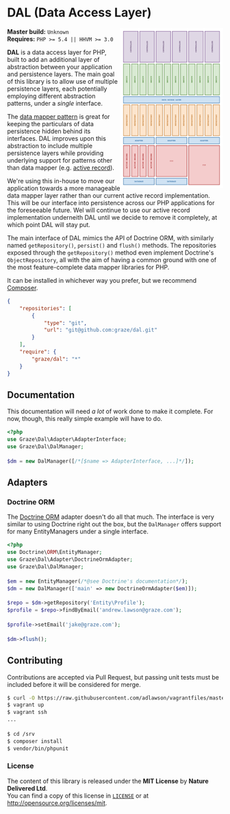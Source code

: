 # DAL (Data Access Layer)

<img src="diagram.png" alt="Graze.com" align="right" width=240/>

**Master build:** `Unknown`<br/>
**Requires:** `PHP >= 5.4 || HHVM >= 3.0`

**DAL** is a data access layer for PHP, built to add an additional layer of
abstraction between your application and persistence layers. The main goal of
this library is to allow use of multiple persistence layers, each potentially
employing different abstraction patterns, under a *single* interface.

The [data mapper pattern][data-mapper] is great for keeping the particulars of
data persistence hidden behind its interfaces. DAL improves upon this
abstraction to include multiple persistence layers while providing underlying
support for patterns other than data mapper (e.g.
[active record][active-record]).

We're using this in-house to move our application towards a more manageable data
mapper layer rather than our current active record implementation. This will be
our interface into persistence across our PHP applications for the foreseeable
future. Wel will continue to use our active record implementation underneith DAL
until we decide to remove it completely, at which point DAL will stay put.

The main interface of DAL mimics the API of Doctrine ORM, with similarly named
`getRepository()`, `persist()` and `flush()` methods. The repositories exposed
through the `getRepository()` method even implement Doctrine's
`ObjectRepository`, all with the aim of having a common ground with one of the
most feature-complete data mapper libraries for PHP.

It can be installed in whichever way you prefer, but we recommend
[Composer][packagist].
```json
{
    "repositories": [
        {
            "type": "git",
            "url": "git@github.com:graze/dal.git"
        }
    ],
    "require": {
        "graze/dal": "*"
    }
}
```

## Documentation
This documentation will need *a lot* of work done to make it complete. For now,
though, this really simple example will have to do.
```php
<?php
use Graze\Dal\Adapter\AdapterInterface;
use Graze\Dal\DalManager;

$dm = new DalManager([/*[$name => AdapterInterface, ...]*/]);
```

## Adapters
### Doctrine ORM
The [Doctrine ORM][doctrine-orm] adapter doesn't do all that much. The interface
is very similar to using Doctrine right out the box, but the `DalManager` offers
support for many EntityManagers under a single interface.
```php
<?php
use Doctrine\ORM\EntityManager;
use Graze\Dal\Adapter\DoctrineOrmAdapter;
use Graze\Dal\DalManager;

$em = new EntityManager(/*@see Doctrine's documentation*/);
$dm = new DalManager(['main' => new DoctrineOrmAdapter($em)]);

$repo = $dm->getRepository('Entity\Profile');
$profile = $repo->findByEmail('andrew.lawson@graze.com');

$profile->setEmail('jake@graze.com');

$dm->flush();
```

## Contributing
Contributions are accepted via Pull Request, but passing unit tests must be
included before it will be considered for merge.
```bash
$ curl -O https://raw.githubusercontent.com/adlawson/vagrantfiles/master/php/Vagrantfile
$ vagrant up
$ vagrant ssh
...

$ cd /srv
$ composer install
$ vendor/bin/phpunit
```

### License
The content of this library is released under the **MIT License** by
**Nature Delivered Ltd**.<br/> You can find a copy of this license in
[`LICENSE`][license] or at http://opensource.org/licenses/mit.

<!-- Project links -->
[travis]: https://travis-ci.org/graze/dal
[travis-master]: https://travis-ci.org/graze/dal.png?branch=master
[packagist]: https://packagist.org/packages/graze/dal

<!-- References -->
[data-mapper]: http://en.wikipedia.org/wiki/Data_mapper_pattern
[active-record]: http://en.wikipedia.org/wiki/Active_record_pattern
[doctrine-orm]: http://docs.doctrine-project.org/projects/doctrine-orm/en/latest/

<!-- Files -->
[license]: /LICENSE
